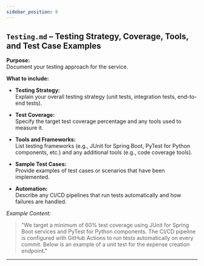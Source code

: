 ```yaml
---
sidebar_position: 6
---
```


## `Testing.md` – Testing Strategy, Coverage, Tools, and Test Case Examples

**Purpose:**  
Document your testing approach for the service.

**What to include:**

- **Testing Strategy:**  
  Explain your overall testing strategy (unit tests, integration tests, end-to-end tests).
  
- **Test Coverage:**  
  Specify the target test coverage percentage and any tools used to measure it.
  
- **Tools and Frameworks:**  
  List testing frameworks (e.g., JUnit for Spring Boot, PyTest for Python components, etc.) and any additional tools (e.g., code coverage tools).
  
- **Sample Test Cases:**  
  Provide examples of test cases or scenarios that have been implemented.
  
- **Automation:**  
  Describe any CI/CD pipelines that run tests automatically and how failures are handled.

*Example Content:*
> "We target a minimum of 60% test coverage using JUnit for Spring Boot services and PyTest for Python components. The CI/CD pipeline is configured with GitHub Actions to run tests automatically on every commit. Below is an example of a unit test for the expense creation endpoint."

---
